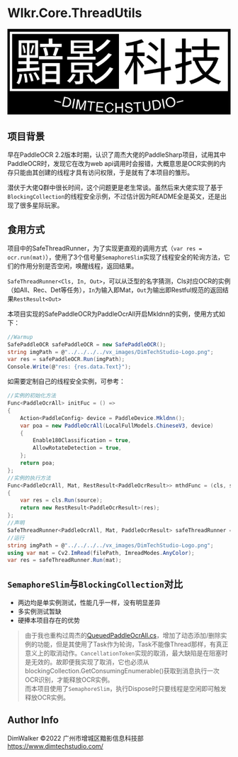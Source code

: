 # Wlkr.Core.ThreadUtils
![DimTechStudio.Com](https://raw.githubusercontent.com/DimWalker/Wlkr.Core.ThreadUtils/master/vx_images/DimTechStudio-Logo.png)
## 项目背景

早在PaddleOCR 2.2版本时期，认识了周杰大佬的PaddleSharp项目，试用其中PaddleOCR时，发现它在改为web api调用时会报错，大概意思是OCR实例的内存只能由其创建的线程才具有访问权限，于是就有了本项目的雏形。 
 
潜伏于大佬Q群中很长时间，这个问题更是老生常谈。虽然后来大佬实现了基于`BlockingCollection`的线程安全示例，不过估计因为README全是英文，还是出现了很多星际玩家。

## 食用方式

项目中的SafeThreadRunner，为了实现更直观的调用方式（`var res = ocr.run(mat)`），使用了3个信号量`SemaphoreSlim`实现了线程安全的轮询方法，它们的作用分别是否空闲，唤醒线程，返回结果。

`SafeThreadRunner<Cls, In, Out>`，可以从泛型的名字猜测，Cls对应OCR的实例（如All、Rec、Det等任务），`In`为输入即Mat，`Out`为输出即Restful规范的返回结果`RestResult<Out>`

本项目实现的SafePaddleOCR为PaddleOcrAll开启Mkldnn的实例，使用方式如下：
```C#
//Warmup
SafePaddleOCR safePaddleOCR = new SafePaddleOCR();
string imgPath = @"../../../../vx_images/DimTechStudio-Logo.png";
var res = safePaddleOCR.Run(imgPath);
Console.Write(@"res: {res.data.Text}");
```

如需要定制自己的线程安全实例，可参考：
```C#
//实例的初始化方法
Func<PaddleOcrAll> initFuc = () =>
{
    Action<PaddleConfig> device = PaddleDevice.Mkldnn();
    var poa = new PaddleOcrAll(LocalFullModels.ChineseV3, device)
    {
        Enable180Classification = true,
        AllowRotateDetection = true,
    };
    return poa;
};
//实例的执行方法
Func<PaddleOcrAll, Mat, RestResult<PaddleOcrResult>> mthdFunc = (cls, source) =>
{
    var res = cls.Run(source);
    return new RestResult<PaddleOcrResult>(res);
};
//声明
SafeThreadRunner<PaddleOcrAll, Mat, PaddleOcrResult> safeThreadRunner = new SafeThreadRunner<PaddleOcrAll, Mat, PaddleOcrResult>(OCRFactory.BuildAllWithMkldnn, OCRFactory.RunAll);
//运行
string imgPath = @"../../../../vx_images/DimTechStudio-Logo.png";
using var mat = Cv2.ImRead(filePath, ImreadModes.AnyColor);
var res = safeThreadRunner.Run(mat);
```

## `SemaphoreSlim`与`BlockingCollection`对比
 * 两边均是单实例测试，性能几乎一样，没有明显差异  
* 多实例测试暂缺  
* 硬捧本项目存在的优势  
> 由于我也重构过周杰的[QueuedPaddleOcrAll.cs](https://github.com/sdcb/PaddleSharp/blob/master/src/Sdcb.PaddleOCR/QueuedPaddleOcrAll.cs)，增加了动态添加/删除实例的功能，但是其使用了Task作为轮询，Task不能像Thread那样，有真正意义上的取消动作。`CancellationToken`实现的取消，最大缺陷是在阻塞时是无效的。故即便我实现了取消，它也必须从blockingCollection.GetConsumingEnumerable()获取到消息执行一次OCR识别，才能释放OCR实例。  
而本项目使用了`SemaphoreSlim`，执行Dispose时只要线程是空闲即可触发释放OCR实例。  

## Author Info
DimWalker
©2022 广州市增城区黯影信息科技部
https://www.dimtechstudio.com/


